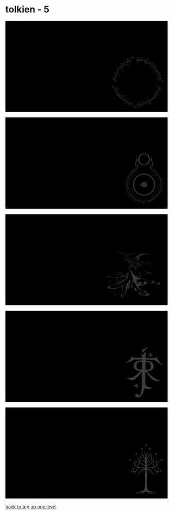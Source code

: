 # tolkien - 5
[![one_ring_inscription_ring_a_ling.png](https://raw.githubusercontent.com/buckmanc/wallpapers/main/terminal/grey%20on%20black/little/tolkien/one_ring_inscription_ring_a_ling.png "one_ring_inscription_ring_a_ling.png")](https://raw.githubusercontent.com/buckmanc/wallpapers/main/terminal/grey%20on%20black/little/tolkien/one_ring_inscription_ring_a_ling.png)

[![tolkien_eye_of_sauron.png](https://raw.githubusercontent.com/buckmanc/wallpapers/main/terminal/grey%20on%20black/little/tolkien/tolkien_eye_of_sauron.png "tolkien_eye_of_sauron.png")](https://raw.githubusercontent.com/buckmanc/wallpapers/main/terminal/grey%20on%20black/little/tolkien/tolkien_eye_of_sauron.png)

[![tolkien_lonely_mountain_map.png](https://raw.githubusercontent.com/buckmanc/wallpapers/main/terminal/grey%20on%20black/little/tolkien/tolkien_lonely_mountain_map.png "tolkien_lonely_mountain_map.png")](https://raw.githubusercontent.com/buckmanc/wallpapers/main/terminal/grey%20on%20black/little/tolkien/tolkien_lonely_mountain_map.png)

[![tolkien_monogram.png](https://raw.githubusercontent.com/buckmanc/wallpapers/main/terminal/grey%20on%20black/little/tolkien/tolkien_monogram.png "tolkien_monogram.png")](https://raw.githubusercontent.com/buckmanc/wallpapers/main/terminal/grey%20on%20black/little/tolkien/tolkien_monogram.png)

[![tolkien_white_tree_of_gondor.png](https://raw.githubusercontent.com/buckmanc/wallpapers/main/terminal/grey%20on%20black/little/tolkien/tolkien_white_tree_of_gondor.png "tolkien_white_tree_of_gondor.png")](https://raw.githubusercontent.com/buckmanc/wallpapers/main/terminal/grey%20on%20black/little/tolkien/tolkien_white_tree_of_gondor.png)



[back to top](#)
[up one level](/terminal/grey%20on%20black/little/README.MD)
